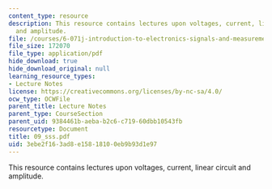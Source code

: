 ```yaml
---
content_type: resource
description: This resource contains lectures upon voltages, current, linear circuit
  and amplitude.
file: /courses/6-071j-introduction-to-electronics-signals-and-measurement-spring-2006/3ebe2f163ad8e15818100eb9b93d1e97_09_sss.pdf
file_size: 172070
file_type: application/pdf
hide_download: true
hide_download_original: null
learning_resource_types:
- Lecture Notes
license: https://creativecommons.org/licenses/by-nc-sa/4.0/
ocw_type: OCWFile
parent_title: Lecture Notes
parent_type: CourseSection
parent_uid: 9384461b-aeba-b2c6-c719-60dbb10543fb
resourcetype: Document
title: 09_sss.pdf
uid: 3ebe2f16-3ad8-e158-1810-0eb9b93d1e97
---
```

This resource contains lectures upon voltages, current, linear circuit and amplitude.